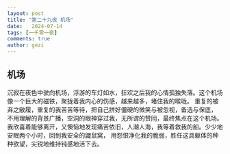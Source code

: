 ```yaml
---
layout: post
title: "第二十九夜 机场"
date:   2024-07-14
tags: [一千零一夜]
comments: true
author: gezi
---
```


<!-- more -->

## 机场

沉寂在夜色中驶向机场，浮游的车灯如水，狂欢之后我的心情孤独失落。这个机场像一个巨大的磁铁，聚拢着我内心的伤感，越来越多，堵住我的喉咙。 重复的被弃之敝履，重复的我苦苦等待，把自己拼好僵硬的微笑与被忽视，备选与保底， 不用理解的背景广播，空洞的眼神穿过我，无所谓的赞同，最终焦点在这个机场。我欣喜着能够离开，又懊恼地发现痛苦依旧，人潮人海，我等着救我的船。少少地安眠两个小时，回到我安全的鼹鼠窝， 用怨恨净化我的脆弱，胜任这具躯体的种种欲望，尖锐地维持钝感地活下去。
